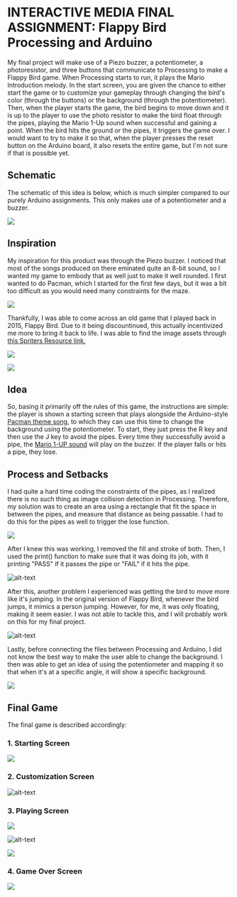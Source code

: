 # INTERACTIVE MEDIA FINAL ASSIGNMENT: Flappy Bird Processing and Arduino

My final project will make use of a Piezo buzzer, a potentiometer, a photoresistor, and three buttons that communicate to Processing to make a Flappy Bird game. When Processing starts to run, it plays the Mario Introduction melody. In the start screen, you are given the chance to either start the game or to customize your gameplay through changing the bird's color (through the buttons) or the background (through the potentiometer). Then, when the player starts the game, the bird begins to move down and it is up to the player to use the photo resistor to make the bird float through the pipes, playing the Mario 1-Up sound when successful and gaining a point. When the bird hits the ground or the pipes, it triggers the game over. I would want to try to make it so that, when the player presses the reset button on the Arduino board, it also resets the entire game, but I'm not sure if that is possible yet.

## Schematic

The schematic of this idea is below, which is much simpler compared to our purely Arduino assignments. This only makes use of a potentiometer and a buzzer.

![](images/schematic.png)

## Inspiration

My inspiration for this product was through the Piezo buzzer. I noticed that most of the songs produced on there eminated quite an 8-bit sound, so I wanted my game to embody that as well just to make it well rounded. I first wanted to do Pacman, which I started for the first few days, but it was a bit too difficult as you would need many constraints for the maze. 

![](images/pacmanbg.jpg)

Thankfully, I was able to come across an old game that I played back in 2015, Flappy Bird. Due to it being discountinued, this actually incentivized me more to bring it back to life. I was able to find the image assets through [this Spriters Resource link.](https://www.spriters-resource.com/mobile/flappybird/sheet/59537/)

![](images/assets.png)

![](images/birdsprite.png)

## Idea 

So, basing it primarily off the rules of this game, the instructions are simple: the player is shown a starting screen that plays alongside the Arduino-style [Pacman theme song](https://github.com/robsoncouto/arduino-songs/blob/master/pacman/pacman.ino), to which they can use this time to change the background using the potentiometer. To start, they just press the R key and then use the J key to avoid the pipes. Every time they successfully avoid a pipe, the [Mario 1-UP sound](https://bikeshedeffect.weebly.com/arduino-piezo-sounds.html) will play on the buzzer. If the player falls or hits a pipe, they lose.

## Process and Setbacks

I had quite a hard time coding the constraints of the pipes, as I realized there is no such thing as image collision detection in Processing. Therefore, my solution was to create an area using a rectangle that fit the space in between the pipes, and measure that distance as being passable. I had to do this for the pipes as well to trigger the lose function.

![](images/passarea.png)

After I knew this was working, I removed the fill and stroke of both. Then, I used the print() function to make sure that it was doing its job, with it printing "PASS" if it passes the pipe or "FAIL" if it hits the pipe.

![alt-text](images/birdmove2.gif)

After this, another problem I experienced was getting the bird to move more like it's jumping. In the original version of Flappy Bird, whenever the bird jumps, it mimics a person jumping. However, for me, it was only floating, making it seem easier. I was not able to tackle this, and I will probably work on this for my final project.

![alt-text](images/birdmove1.gif)

Lastly, before connecting the files between Processing and Arduino, I did not know the best way to make the user able to change the background. I then was able to get an idea of using the potentiometer and mapping it so that when it's at a specific angle, it will show a specific background.

![](images/allbgs.png)

## Final Game

The final game is described accordingly:

### 1. Starting Screen

![](images/start.png)

### 2. Customization Screen

![alt-text](images/customizationnew.gif)

### 3. Playing Screen

![](images/getreadynew.png)

![alt-text](images/birdmove3.gif)

![](images/paused.png)

### 4. Game Over Screen

![](images/gameovermedal.png)
